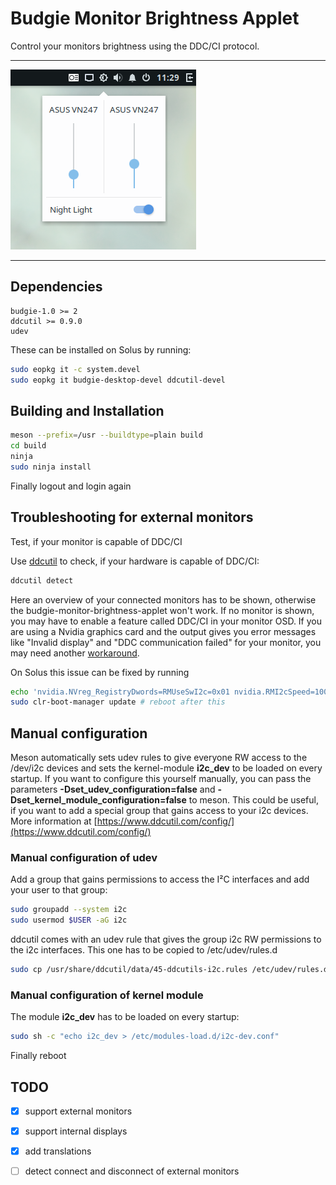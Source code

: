# Budgie Monitor Brightness Applet

Control your monitors brightness using the DDC/CI protocol.

---

![Screenshot](data/screenshot.png)

---

## Dependencies

```
budgie-1.0 >= 2
ddcutil >= 0.9.0
udev
```

These can be installed on Solus by running:

```bash
sudo eopkg it -c system.devel
sudo eopkg it budgie-desktop-devel ddcutil-devel
```


## Building and Installation

```bash
meson --prefix=/usr --buildtype=plain build
cd build
ninja
sudo ninja install
```

Finally logout and login again



## Troubleshooting for external monitors

Test, if your monitor is capable of DDC/CI

Use [ddcutil](https://www.ddcutil.com/) to check, if your hardware is capable of DDC/CI:

```bash
ddcutil detect
```

Here an overview of your connected monitors has to be shown, otherwise the budgie-monitor-brightness-applet won't work.
If no monitor is shown, you may have to enable a feature called DDC/CI in your monitor OSD.
If you are using a Nvidia graphics card and the output gives you error messages like "Invalid display" and "DDC communication failed" for your monitor, you may need another [workaround](https://www.ddcutil.com/nvidia/).


On Solus this issue can be fixed by running

```bash
echo 'nvidia.NVreg_RegistryDwords=RMUseSwI2c=0x01 nvidia.RMI2cSpeed=100' | sudo tee /etc/kernel/cmdline.d/90_nvidia.conf
sudo clr-boot-manager update # reboot after this
```


## Manual configuration

Meson automatically sets udev rules to give everyone RW access to the /dev/i2c devices and sets the kernel-module **i2c_dev** to be loaded on every startup. If you want to configure this yourself manually, you can pass the parameters **-Dset_udev_configuration=false** and **-Dset_kernel_module_configuration=false** to meson. This could be useful, if you want to add a special group that gains access to your i2c devices. More information at  [https://www.ddcutil.com/config/](https://www.ddcutil.com/config/)



### Manual configuration of udev

Add a group that gains permissions to access the I²C interfaces and add your user to that group:

```bash
sudo groupadd --system i2c
sudo usermod $USER -aG i2c
```

ddcutil comes with an udev rule that gives the group i2c RW permissions to the i2c interfaces. This one has to be copied to /etc/udev/rules.d

```bash
sudo cp /usr/share/ddcutil/data/45-ddcutils-i2c.rules /etc/udev/rules.d
```

### Manual configuration of kernel module

The module **i2c_dev** has to be loaded on every startup:

```bash
sudo sh -c "echo i2c_dev > /etc/modules-load.d/i2c-dev.conf"
```

Finally reboot



## TODO

- [x] support external monitors

- [x] support internal displays

- [x] add translations

- [ ] detect connect and disconnect of external monitors
